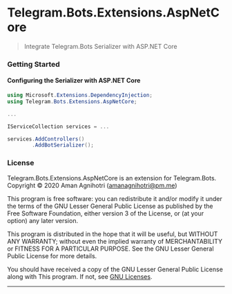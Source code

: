 # Telegram.Bots.Extensions.AspNetCore
> Integrate Telegram.Bots Serializer with ASP.NET Core

### Getting Started

#### Configuring the Serializer with ASP.NET Core
```c#
using Microsoft.Extensions.DependencyInjection;
using Telegram.Bots.Extensions.AspNetCore;

...

IServiceCollection services = ...

services.AddControllers()
        .AddBotSerializer();
```

### License

Telegram.Bots.Extensions.AspNetCore is an extension for Telegram.Bots.  
Copyright © 2020  Aman Agnihotri (amanagnihotri@pm.me)

This program is free software: you can redistribute it and/or modify
it under the terms of the GNU Lesser General Public License as published
by the Free Software Foundation, either version 3 of the License, or
(at your option) any later version.

This program is distributed in the hope that it will be useful,
but WITHOUT ANY WARRANTY; without even the implied warranty of
MERCHANTABILITY or FITNESS FOR A PARTICULAR PURPOSE.  See the
GNU Lesser General Public License for more details.

You should have received a copy of the GNU Lesser General Public License
along with This program.  If not, see [GNU Licenses](https://www.gnu.org/licenses/).

---
